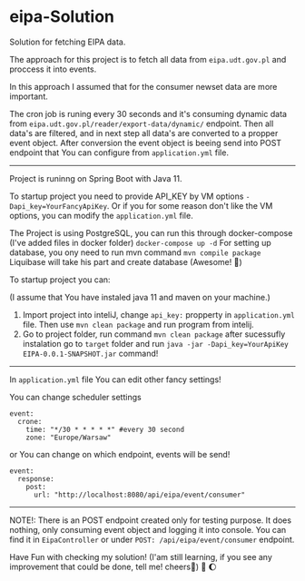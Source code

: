 # eipa-Solution
Solution for fetching EIPA data.

The approach for this project is to fetch all data from `eipa.udt.gov.pl` and proccess it into events.

In this approach I assumed that for the consumer newset data are more important.

The cron job is runing every 30 seconds and it's consuming dynamic data from `eipa.udt.gov.pl/reader/export-data/dynamic/` endpoint.
Then all data's are filtered, and in next step all data's are converted to a propper event object. After conversion the event object is beeing send into POST endpoint that You can configure from `application.yml` file.

---

Project is runinng on Spring Boot with Java 11. 

To startup project you need to provide API_KEY by VM options `-Dapi_key=YourFancyApiKey`. Or if you for some reason don't like the VM options, you can modify the `application.yml` file.

The Project is using PostgreSQL, you can run this through docker-compose (I've added files in docker folder) `docker-compose up -d`
For setting up database, you ony need to run mvn command `mvn compile package` Liquibase will take his part and create database (Awesome! :rocket:)

To startup project you can:

(I assume that You have instaled java 11 and maven on your machine.)

1) Import project into inteliJ, change `api_key:` propperty in `application.yml` file. Then use `mvn clean package` and run program from intelij.
2) Go to project folder, run command `mvn clean package` after sucessufly instalation go to `target` folder and run `java -jar -Dapi_key=YourApiKey EIPA-0.0.1-SNAPSHOT.jar` command! 

---

In `application.yml` file You can edit other fancy settings!

You can change scheduler settings
```
event:
  crone:
    time: "*/30 * * * * *" #every 30 second
    zone: "Europe/Warsaw"
```

or You can change on which endpoint, events will be send!
```
event:
  response:
    post:
      url: "http://localhost:8080/api/eipa/event/consumer"
```

---

NOTE!: There is an POST endpoint created only for testing purpose. It does nothing, only consuming event object and logging it into console. You can find it in `EipaController` or under `POST: /api/eipa/event/consumer` endpoint.

Have Fun with checking my solution! (I'am still learning, if you see any improvement that could be done, tell me! cheers:beer:) :rocket: :moon:
